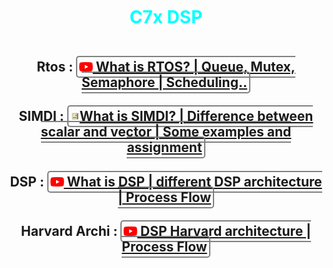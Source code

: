 <style>
body{
    text-align:center;
    
}
h1{
    color:cyan;
    margin:50px;
}
img{
    height:15px;
    
}
a{
    border:2px solid grey;
    border-radius:5px;
    padding:3px;
}
a:hover{
    background-color:lime;
    color:white;
    border: 1px solid lime;
    
    
    
}

</style>


<h1 ><b>C7x DSP</h1>



<h2>Rtos : <a href="https://www.youtube.com/watch?v=F321087yYy4&list=PLEBQazB0HUyQ4hAPU1cJED6t3DU0h34bz"><img src="yt.png"> What is RTOS? | Queue, Mutex, Semaphore |  Scheduling.. </a> </h2>

<h2>SIMDI : <a href="https://ftp.cvut.cz/kernel/people/geoff/cell/ps3-linux-docs/CellProgrammingTutorial/BasicsOfSIMDProgramming.html"> <img src="aa.png" >What is SIMDI? | Difference between scalar and vector | Some examples and assignment </a> </h2>
<h2>DSP : <a href="https://www.geeksforgeeks.org/what-is-digital-signal-processing/"> <img src="yt.png"> What is DSP | different DSP architecture | Process Flow</a> </h2>

<h2>Harvard Archi : <a href="https://www.youtube.com/watch?v=fcqazBlG_dI"> <img src="yt.png">  DSP Harvard architecture | Process Flow</a> </h2>


